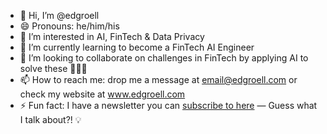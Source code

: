 - 👋 Hi, I’m @edgroell
- 😄 Pronouns: he/him/his
- 👀 I’m interested in AI, FinTech & Data Privacy
- 🌱 I’m currently learning to become a FinTech AI Engineer
- 💞️ I’m looking to collaborate on challenges in FinTech by applying AI to solve these 🧠💶🚀
- 📫 How to reach me: drop me a message at email@edgroell.com or check my website at <a href="https://www.edgroell.com">www.edgroell.com</a>
- ⚡ Fun fact: I have a newsletter you can <a href="https://www.linkedin.com/build-relation/newsletter-follow?entityUrn=7328509147346341889">subscribe to here</a> — Guess what I talk about?! 💡

<!---
edgroell/edgroell is a ✨ special ✨ repository because its `README.md` (this file) appears on your GitHub profile.
You can click the Preview link to take a look at your changes.
--->
